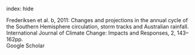 index: hide

<div class="Citation">

  <div class="Citation-body">
    <div class="Citation-text">Frederiksen et al. b, 2011: Changes and projections in the annual cycle of the Southern Hemisphere circulation, storm tracks and Australian rainfall. <span class="Article-journal">International Journal of Climate Change: Impacts and Responses, </span><span class="Article-volume">2, </span>143–162pp.</div>
    <div class="Citation-links">
      <div class="CitationLink" data-href="https://scholar.google.com/scholar?q=Changes+and+projections+in+the+annual+cycle+of+the+Southern+Hemisphere+circulation%2C+storm+tracks+and+Australian+rainfall">
        <div class="CitationLink-icon CitationLink-Scholar"></div>
        <div class="CitationLink-text">Google Scholar</div>
      </div>
    </div>
  </div>
</div>


<div class="Citation-copy">

</div>